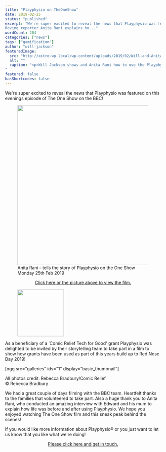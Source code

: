 ```yaml
---
title: "Playphysio on TheOneShow"
date: 2019-02-25
status: "published"
excerpt: "We're super excited to reveal the news that Playphysio was featured on this evenings episode of The One Show on the BBC! 
Roving reporter Anita Rani explains ho..."
wordCount: 204
categories: ["news"]
tags: ["gamification"]
author: "will-jackson"
featuredImage:
  src: "http://astro-wp.local/wp-content/uploads/2019/02/Will-and-Anita.jpg"
  alt: ""
  caption: "<p>Will Jackson shows and Anita Rani how to use the Playphysio Monitoring App and games.</p>
"
featured: false
hasShortcodes: false
---
```

<p>We're super excited to reveal the news that Playphysio was featured on this evenings episode of The One Show on the BBC!</p>

<figure ><a href="https://youtu.be/vnyWhAUmsak"><img loading="lazy" decoding="async" width="918" height="516" src="http://astro-wp.local/wp-content/uploads/2019/02/OneShowScreen.jpg" alt=""  srcset="http://astro-wp.local/wp-content/uploads/2019/02/OneShowScreen.jpg 918w, http://astro-wp.local/wp-content/uploads/2019/02/OneShowScreen-300x169.jpg 300w, http://astro-wp.local/wp-content/uploads/2019/02/OneShowScreen-768x432.jpg 768w" sizes="auto, (max-width: 918px) 100vw, 918px" /></a><figcaption>Anita Rani – tells the story of Playphysio on the One Show Monday 25th Feb 2019</figcaption></figure>

<p style="text-align:center"><a href="https://youtu.be/vnyWhAUmsak">Click here or the picture above to view the film.</a></p>

<div ><figure ><img loading="lazy" decoding="async" src="http://astro-wp.local/wp-content/uploads/2019/02/comicReliefRedNoseDay.jpeg" alt=""  width="150" height="151" srcset="http://astro-wp.local/wp-content/uploads/2019/02/comicReliefRedNoseDay.jpeg 300w, http://astro-wp.local/wp-content/uploads/2019/02/comicReliefRedNoseDay-298x300.jpeg 298w, http://astro-wp.local/wp-content/uploads/2019/02/comicReliefRedNoseDay-150x150.jpeg 150w" sizes="auto, (max-width: 150px) 100vw, 150px" /></figure></div>

<p>As a beneficiary of a &#8216;Comic Relief Tech for Good' grant Playphysio was delighted to be invited by their storytelling team to take part in a film to show how grants have been used as part of this years build up to Red Nose Day 2019!</p>

<div class="clearfix"> </div>

[ngg src="galleries" ids="1&#8243; display="basic_thumbnail"]

<p class="smallprint">All photos credit: Rebecca Bradbury/Comic Relief<br>© Rebecca Bradbury</p>

<p>We had a great couple of days filming with the BBC team. Heartfelt thanks to the families that volunteered to take part. Also a huge thank you to Anita Rani, who conducted an amazing interview with Edward and his mum to explain how life was before and after using Playphysio. We hope you enjoyed watching The One Show film and this sneak peak behind the scenes!</p>

<p>If you would like more information about Playphysio® or you just want to let us know that you like what we're doing!</p>

<p style="text-align:center"><a class="button" href="https://play.physio/contact-us/">Please click here and get in touch.</a> </p>